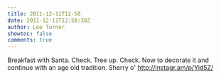 ```yaml
---
title: 2011-12-11T12-58
date: 2011-12-11T12:58:38Z
author: Lee Turner
showtoc: false
comments: true
---
```


Breakfast with Santa. Check. Tree up. Check. Now to decorate it and continue with an age old tradition. Sherry o' http://instagr.am/p/Yid5Z/

